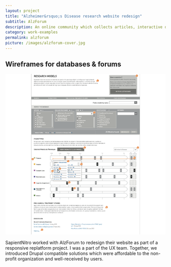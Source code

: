 ```yaml
---
layout: project
title: "Alzheimer&rsquo;s Disease research website redesign"
subtitle: AlzForum
description: An online community which collects articles, interactive databases, and user forums for the Alzheimer's Disease research community
category: work-examples
permalink: alzforum
picture: /images/alzforum-cover.jpg
---
```


## Wireframes for databases & forums

<img src="/images/work-examples-alzforum-dataviz.png" class="circle">

SapientNitro worked with AlzForum to redesign their website as part of a responsive replatform project. I was a part of the UX team. Together, we introduced Drupal compatible solutions which were affordable to the non-profit organization and well-received by users.